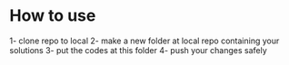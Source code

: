 # How to use

1- clone repo to local
2- make a new folder at local repo containing your solutions
3- put the codes at this folder
4- push your changes safely
